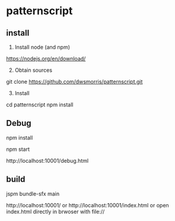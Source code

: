 # patternscript

## install

1) Install node (and npm)

https://nodejs.org/en/download/

2) Obtain sources

git clone https://github.com/dwsmorris/patternscript.git

3) Install

cd patternscript
npm install

## Debug

npm install

npm start

http://localhost:10001/debug.html

## build
jspm bundle-sfx main

http://localhost:10001/ or http://localhost:10001/index.html or open index.html directly in brwoser with file://
